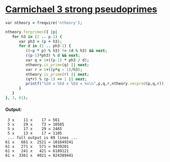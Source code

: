[1]: http://rosettacode.org/wiki/Carmichael_3_strong_pseudoprimes

# [Carmichael 3 strong pseudoprimes][1]

```ruby
var ntheory = frequire('ntheory');

ntheory.forprimes({ |p|
   for h3 in (2 .. p-1) {
      var ph3 = (p + h3);
      for d in (1 .. ph3-1) {
         ((-p * p) % h3) != (d % h3) && next;
         ((p-1)*ph3) % d && next;
         var q = 1+((p-1) * ph3 / d);
         ntheory.is_prime(q) || next;
         var r = 1+((p*q - 1)/h3);
         ntheory.is_prime(r) || next;
         (q*r) % (p-1) == 1 || next;
         printf("%2d x %5d x %5d = %s\n",p,q,r,ntheory.vecprod(p,q,r));
      }
   }
}, 3, 61);
```

#### Output:
```
 3 x    11 x    17 = 561
 5 x    29 x    73 = 10585
 5 x    17 x    29 = 2465
 5 x    13 x    17 = 1105
 ... full output is 69 lines ...
61 x   661 x  2521 = 101649241
61 x   271 x   571 = 9439201
61 x   241 x   421 = 6189121
61 x  3361 x  4021 = 824389441
```
